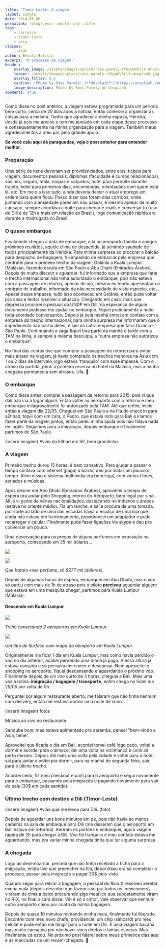 ```yaml
---
title: 'Timor Leste: A viagem'
layout: single
date: 2014-06-08
permalink: /blog/:year-:month-:day-:title
tags: 
    - carreira
    - timor-leste
    - asia
classes: 
    - wide
author: Renato Batista
excerpt: "O processo da viagem."
header:
    overlay_image: /assets/images/splash/ross-parmly-rf6ywHVkrlY-unsplash.jpg
    teaser: /assets/images/splash/ross-parmly-rf6ywHVkrlY-unsplash.jpg
    overlay_filter: 0.5
    caption: "Photo by Ross Parmly: [**Unsplash**](https://unsplash.com/photos/rf6ywHVkrlY)"
    image_description: Photo by Ross Parmly on Unsplash
comments: true
---
```


Como disse no post anterior, a viagem estava programada para um período bem curto, cerca de 25 dias após a notícia, então comecei a organizar as coisas para a mesma. Tenho que agradecer a minha esposa, Héricka, desde já pois me apoiou e tem me apoiado em cada etapa desse processo e consequentemente na minha organização para a viagem. Também meus agradecimentos a meu pai, pelo grande apoio.

**Se você caiu aqui de paraquedas, veja o post anterior para entender melhor**.

### Preparação

Uma série de itens deveriam ser providenciados, entre eles: tickets para viagem, documentos pessoais, diplomas (faculdade e cursos relacionados), vacinas, seguro, mala, roupas e calçados, hotel para pernoite durante trajeto, hotel para primeiros dias, encomendas, orientações com quem está lá, etc. Em meio a isso tudo, ainda deveria deixar o atual emprego em ordem para quem ficou. Posso dizer que foram dias corridos, onde juntando com a ansiedade pareciam não passar, e mesmo apesar de muito cansaço, sempre acordava a noite para checar e-mails e conversar (o fuso de Dili é de 12h a mais em relação ao Brasil), logo comunicação rápida era durante a madrugada no Brasil.
 
### O quase embarque

Finalmente chegou a data de embarque, e lá no aeroporto família e amigos próximos reunidos, aquele clima de despedida, já sentindo saudade de todos principalmente da Héricka. Para minha surpresa ao procurar o balcão para despacho de bagagem, fui impedido de embarcar pela empresa que contratei para o primeiro trecho da viagem, Goiânia a Kuala Lumpur (Malásia), fazendo escala em São Paulo e Abu Dhabi (Emirados Árabes).
Depois de muito discutir e aguardar, fui informado que a empresa que faria o trecho internacional não tinha autorizado o embarque, pois não estava com a passagem de retorno, apenas de ida, mesmo eu tendo apresentado o contrato de trabalho, informado da não necessidade de visto especial, etc… Apesar desse impasse, tudo isso aconteceu em Goiânia, então pude voltar pra casa e tentar resolver a situação.
Chegando em casa, mais que depressa procurei o pessoal da UNDP em Dili, na esperança de algum documento pudesse me ajudar no embarque. Fiquei praticamente a noite toda acordado conversando. Depois já pela manhã entrei em contato com a empresa do trecho internacional, para minha surpresa me informaram que o impedimento não partiu deles, e sim da outra empresa que faria Goiânia – São Paulo. Continuando a saga fiquei boa parte da manhã e tarde com a TAM na linha, e sempre a mesma desculpa, a “outra empresa não autorizou o embarque”.

No final das contas tive que comprar a passagem de retorno para evitar mais atraso na viagem, já havia comprado os trechos menores na Ásia com 1 ou 2 dias de intervalo, logo estava 'tranquilo' com esse impasse. Com o atraso da partida, perdi a primeira reserva no hotel na Malásia, mas a minha chegada permanecia sem atrasos. Ufa. 🙂

### O embarque

Como dissa antes, comprei a passagem de retorno para 2015, pois vi que dali não iria a lugar algum. Então voltei ao aeroporto com o retorno e meu embarque milagrosamente foi autorizado pela TAM. Até que enfim, iniciei então a viagem dia 22/05. Cheguei em São Paulo e na fila do check in para aEtihad, topei com um cara, o Pedro, que estava indo para Bali e iríamos fazer parte da viagem juntos, então pediu minha ajuda pois não falava nada de inglês. Seguimos para a imigração, depois embarque e finalmente partimos de São Paulo.

(inserir imagem) Avião da Etihad em SP, bem grandinho.

### A viagem

Primeiro trecho durou 15 horas, é bem cansativo. Para ajudar a passar o tempo contava com internet (paga) a bordo, deu pra matar um pouco o tempo. Além disso o sistema multimídia era bem legal, com vários filmes, seriados e músicas.

Após descer em Abu Dhabi (Emirados-Árabes), aproveitei o tempo de espera pra andar pelo Shopping interno do Aeroporto, bem legal por sinal. Ali já vi gente de várias nacionalidades, destacando-se indianos e árabes (estava no oriente médio). Fiz um lanche, e saí a procura de uma tomada, por sorte ao lado de uma das escadas havia o espaço de uma loja que ainda não estava em funcionamento, providenciei um adaptador e pude recarregar o celular. Finalmente pude fazer ligações via skype e deu pra conversar um pouco.

Uma observação para os preços de alguns perfumes em exposição no aeroporto, começando em 35 mil dólares...

<a href='https://photos.google.com/share/AF1QipMo0b82OydAeSJpd-rwfJFmVB6JRZvbMGyhxUyM8rCuKj5z1x9NvLpMQ1fDwx6lbw?key=YVhrZGFObEhKYlVYU1ZnMDNybWZ5dHIxRVpOQlRR&source=ctrlq.org'><img src='https://lh3.googleusercontent.com/7bOMjg4EMZzldf5DnLeFYyd06VBSev7LXlfPI5Zoj4av7HJBtlGy6R0IOU-qUVwi2nhWEF5MCaNQpBaszZ2bq7YlKVzb8BxmzTOBuKOvZ3b5qbGGF6JrwlJbFuGyrTD4CZqQGQg' /></a>

<a href='https://photos.google.com/share/AF1QipMbpo4HVeelYW_DVbtRGHfbp6UHjz2MuHxzuG5JpWr_uljLIBq2KPrlYz3LDnMWkw?key=RUJHczFCdlJuRTNlTkZFeEJyTkhZUkdQOTdGdjBn&source=ctrlq.org'><img src='https://lh3.googleusercontent.com/6qhL0Wel3wCkteuKq1yJeRZ_YpMYpLlTAazDGzFl3_MM1fwFTELxkrSyKJavQNWTKFQEX-oA92o0knmU-RWLqvjfn_xWb7hxFezu7JCXrjD_K25jpVDKt6W4vdIYJY7tSZzRanI' /></a>

*Que barato esse perfume, só $277 mil (dólares)*.

Depois de algumas horas de espera, embarquei em Abu Dhabi, mas o voo só partiu com mais de 1h de atraso pois o piloto **precisou** aguardar alguém que estava em uma mesquita chegar, partimos para Kuala Lumpur (Malásia).

#### Descendo em Kuala Lumpur

<a href='https://photos.google.com/share/AF1QipPpy2Se3yTXpYNboBShD8MPYGEDfMO9eNoOYhBOXLUg08U4Hbh_WxAiiZL-VXOimg?key=UU5QRjF1NGY0S2ZYY1ZzTm5mbFlhUW1oZURWRjJR&source=ctrlq.org'><img src='https://lh3.googleusercontent.com/aqPtEjJKYeMf867uV3sy-KMO_0-uHxvRdbd9gUoKj4B8scdZbDeEw1L12YEd3i25q33VuTNY_dp-D8CZscE_jVTicUXlElY5wwgEhx2EGCVkbZTWHAzAMK6Q4u6jI5XM2PYDH1M' /></a>

*Trilho conectando 2 aeroportos em Kuala Lumpur*.


<a href='https://photos.google.com/share/AF1QipMIUUHzPxzYi2nnm4xRDxYcOhctGYjSiIq6WmfMpnlhXbqChrvY9ZpxzP1aztfRTA?key=Qm52WWtpR1VHWkhYX3Rtb3BjNXY5Y08wajBBRHlB&source=ctrlq.org'><img src='https://lh3.googleusercontent.com/w2HqyC40r04WjaIqq4Jo_oDY8iBsSGwuhj2WoJqm8_F7E74BHfTPxeoArvtP5z4S-HGlJZBlXVlBZgmL5mXoPEHKm14pGJstetGZlDf0NJmovhYB9CgFgWBd81HBWQBlpMPAyLs' /></a>

*Um tipo de Surface com mapa do aeroporto em Kuala Lumpur*.

Originalmente iria ficar 1 dia em Kuala Lumpur, mas como havia perdido o voo no dia anterior, acabei perdendo uma diária já paga. A essa altura já estava cansado e só pensava em comer e descansar. Nem aproveitei o shopping no aeroporto, fiquei descansando e aguardando o próximo voo. Finalmente depois de um voo curto de 3 horas, cheguei a Bali. Mais uma vez a rotina: **imigração / bagagem / transporte**, enfim chego no hotel dia 25/05 por volta de 0h. 

Perguntei por algum restaurante aberto, me falaram que não tinha nenhum com delivery, então me restava dormir uma noite de sono.

(inserir imagem) fotos

Música ao vivo no restaurante.

Sanduba bom, mas estava apimentado pra caramba, pensei "bem-vindo a Ásia, hehe".

Aproveitei que ficaria o dia em Bali, acordei tomei café logo cedo, voltei a dormir e acordei para o almoço, dei uma volta na vizinhança e comi ali perto mesmo. Depois dei mais uma volta pela cidade e voltei para o hotel, saí para jantar e voltei pra dormir, para na manhã de segunda feira, sair para o último trecho. 

Acordei cedo, fiz meu checkout e parti para o aeroporto e segui novamente para o embarque, passando pela imigração e pagando novamente para sair do país (30$ em cada sentido).

### Último trecho com destino a Dili (Timor-Leste)

(inserir imagem)  Avião que me levou para Dili. (foto)

Depois de aguardar uns bons minutos em pé, pois não havia ao menos cadeiras na sala de embarque para Dili (me disseram que o aeroporto em Bali estava em reforma). Abriram os portões e embarquei, agora viagem rápida de 2h para chegar a Dili. Voo foi tranquilo e meu contato estava me aguardando, mas pra variar minha chegada tinha que ter alguma surpresa.

### A chegada

Logo ao desembarcar, percebi que não tinha recebido a ficha para a imigração, então tive que preencher na fila, depoi disso era só completar o processo, passar pela imigração e pagar 30$ pelo visto. 

Quando segui para retirar a bagagem, o pessoal do Raio X resolveu xeretar minha mala (depois descobri que fazem isso pra todos os 'newcomers', viraram de cima a baixo procurando algo metálico que supostamente viram no R-X, no final o cara disse: “Ah é só o cinto”, vale observar que nenhum outro aeroporto chiou por conta da minha bagagem.

Depois de quase 10 minutos revirando minha mala, finalmente fui liberado. 
Encontrei com meu novo chefe, providenciei um chip (simcard) pro meu celular e pude então me dirigir para o hotel em Dili. É uma viagem bacana, mas muito cansativa por não haver voos diretos e tantas esperas. Mas finalmente cá estou. No próximo post falarei sobre meus primeiros dias aqui e as mancadas de um recém-chegado. 🙂